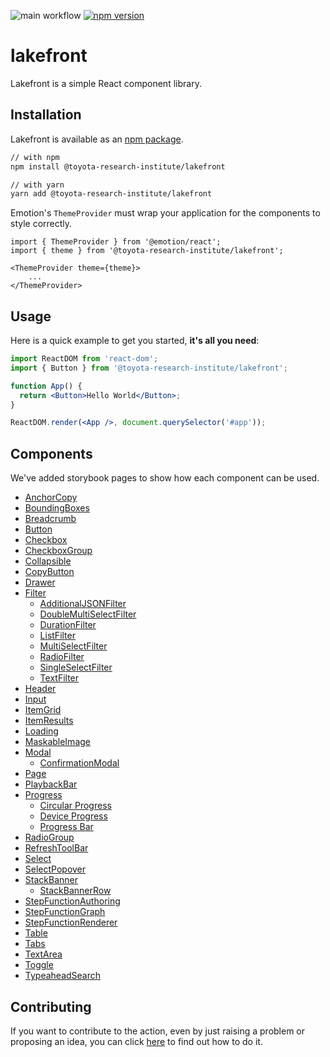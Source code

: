 ![main workflow](https://github.com/ToyotaResearchInstitute/lakefront/actions/workflows/main.yml/badge.svg)
[![npm version](https://badge.fury.io/js/%40toyota-research-institute%2Flakefront.svg)](https://badge.fury.io/js/%40toyota-research-institute%2Flakefront)

# lakefront
Lakefront is a simple React component library.

## Installation

Lakefront is available as an [npm package](https://www.npmjs.com/package/@toyota-research-institute/lakefront).

```sh
// with npm
npm install @toyota-research-institute/lakefront

// with yarn
yarn add @toyota-research-institute/lakefront
```

Emotion's `ThemeProvider` must wrap your application for the components to style correctly.
```
import { ThemeProvider } from '@emotion/react';
import { theme } from '@toyota-research-institute/lakefront';

<ThemeProvider theme={theme}>
    ...
</ThemeProvider>
```

## Usage

Here is a quick example to get you started, **it's all you need**:

```jsx
import ReactDOM from 'react-dom';
import { Button } from '@toyota-research-institute/lakefront';

function App() {
  return <Button>Hello World</Button>;
}

ReactDOM.render(<App />, document.querySelector('#app'));
```

## Components
We've added storybook pages to show how each component can be used.
* [AnchorCopy](https://toyotaresearchinstitute.github.io/lakefront/?path=/docs/lakefront-anchorcopy--anchor-copy)
* [BoundingBoxes](https://toyotaresearchinstitute.github.io/lakefront/?path=/docs/lakefront-boundingboxes--bounding-boxes)
* [Breadcrumb](https://toyotaresearchinstitute.github.io/lakefront/?path=/docs/lakefront-breadcrumb--breadcrumb)
* [Button](https://toyotaresearchinstitute.github.io/lakefront/?path=/docs/lakefront-button--all-buttons)
* [Checkbox](https://toyotaresearchinstitute.github.io/lakefront/?path=/docs/lakefront-checkbox--checkbox)
* [CheckboxGroup](https://toyotaresearchinstitute.github.io/lakefront/?path=/docs/lakefront-checkboxgroup--checkbox-group)
* [Collapsible](https://toyotaresearchinstitute.github.io/lakefront/?path=/docs/lakefront-collapsible--collapsible)
* [CopyButton](https://toyotaresearchinstitute.github.io/lakefront/?path=/docs/lakefront-copybutton--copy-button)
* [Drawer](https://toyotaresearchinstitute.github.io/lakefront/?path=/docs/lakefront-drawer--drawer)
* [Filter](https://toyotaresearchinstitute.github.io/lakefront/?path=/docs/lakefront-filter-allfilters--no-filter-bar)
  * [AdditionalJSONFilter](https://toyotaresearchinstitute.github.io/lakefront/?path=/docs/lakefront-filter-additionaljsonfilter--additional-json-filter)
  * [DoubleMultiSelectFilter](https://toyotaresearchinstitute.github.io/lakefront/?path=/docs/lakefront-filter-doublemultiselectfilter--double-multi-select-filter)
  * [DurationFilter](https://toyotaresearchinstitute.github.io/lakefront/?path=/docs/lakefront-filter-durationfilter--duration-filter)
  * [ListFilter](https://toyotaresearchinstitute.github.io/lakefront/?path=/docs/lakefront-filter-listfilter--list-filter)
  * [MultiSelectFilter](https://toyotaresearchinstitute.github.io/lakefront/?path=/docs/lakefront-filter-multiselectfilter--multi-select-filter)
  * [RadioFilter](https://toyotaresearchinstitute.github.io/lakefront/?path=/docs/lakefront-filter-radiofilter--radio-filter)
  * [SingleSelectFilter](https://toyotaresearchinstitute.github.io/lakefront/?path=/docs/lakefront-filter-singleselectfilter--single-select-filter)
  * [TextFilter](https://toyotaresearchinstitute.github.io/lakefront/?path=/docs/lakefront-filter-textfilter--text-filter)
* [Header](https://toyotaresearchinstitute.github.io/lakefront/?path=/docs/lakefront-header--header)
* [Input](https://toyotaresearchinstitute.github.io/lakefront/?path=/docs/lakefront-input--placeholder)
* [ItemGrid](https://toyotaresearchinstitute.github.io/lakefront/?path=/docs/lakefront-itemgrid--item-grid)
* [ItemResults](https://toyotaresearchinstitute.github.io/lakefront/?path=/docs/lakefront-itemresults--item-results)
* [Loading](https://toyotaresearchinstitute.github.io/lakefront/?path=/docs/lakefront-loading--loading)
* [MaskableImage](https://toyotaresearchinstitute.github.io/lakefront/?path=/docs/lakefront-maskableimage--maskable-image)
* [Modal](https://toyotaresearchinstitute.github.io/lakefront/?path=/docs/lakefront-modal--simple-modal)
  * [ConfirmationModal](https://toyotaresearchinstitute.github.io/lakefront/?path=/docs/lakefront-modal-confirmationmodal--basic-confirm)
* [Page](https://toyotaresearchinstitute.github.io/lakefront/?path=/docs/lakefront-page--page)
* [PlaybackBar](https://toyotaresearchinstitute.github.io/lakefront/?path=/docs/lakefront-playbackbar--playback-bar)
* [Progress](https://toyotaresearchinstitute.github.io/lakefront/?path=/docs/lakefront-progress-progressbar--progress-bar)
   * [Circular Progress](https://toyotaresearchinstitute.github.io/lakefront/?path=/docs/lakefront-progress-circularprogress--circular-progress)
   * [Device Progress](https://toyotaresearchinstitute.github.io/lakefront/?path=/docs/lakefront-progress-deviceprogress--device-progress-bar)
   * [Progress Bar](https://toyotaresearchinstitute.github.io/lakefront/?path=/docs/lakefront-progress-progressbar--progress-bar)
* [RadioGroup](https://toyotaresearchinstitute.github.io/lakefront/?path=/docs/lakefront-radiogroup--standard-radio-group)
* [RefreshToolBar](https://toyotaresearchinstitute.github.io/lakefront/?path=/docs/lakefront-refreshtoolbar--refresh-toolbar)
* [Select](https://toyotaresearchinstitute.github.io/lakefront/?path=/docs/lakefront-select--select)
* [SelectPopover](https://toyotaresearchinstitute.github.io/lakefront/?path=/docs/lakefront-selectpopover--popover)
* [StackBanner](https://toyotaresearchinstitute.github.io/lakefront/?path=/docs/lakefront-stack-banner--stack-banner)
  * [StackBannerRow](https://toyotaresearchinstitute.github.io/lakefront/?path=/docs/lakefront-stack-banner-stack-banner-row--error)
* [StepFunctionAuthoring](https://toyotaresearchinstitute.github.io/lakefront/?path=/docs/lakefront-stepfunctionauthoring--new-step-function)
* [StepFunctionGraph](https://toyotaresearchinstitute.github.io/lakefront/?path=/docs/lakefront-stepfunctiongraph--simple-graph)
* [StepFunctionRenderer](https://toyotaresearchinstitute.github.io/lakefront/?path=/docs/lakefront-stepfunctionrenderer--step-function-renderer)
* [Table](https://toyotaresearchinstitute.github.io/lakefront?path=/docs/lakefront-table--table)
* [Tabs](https://toyotaresearchinstitute.github.io/lakefront?path=/docs/lakefront-tabs--tabs)
* [TextArea](https://toyotaresearchinstitute.github.io/lakefront/?path=/docs/lakefront-textarea--placeholder)
* [Toggle](https://toyotaresearchinstitute.github.io/lakefront/?path=/docs/lakefront-toggle--toggle)
* [TypeaheadSearch](https://toyotaresearchinstitute.github.io/lakefront/?path=/docs/lakefront-typeaheadsearch--search-bottom-start)


## Contributing
If you want to contribute to the action, even by just raising a problem or proposing an idea, you can click [here](CONTRIBUTING.md) to find out how to do it.
